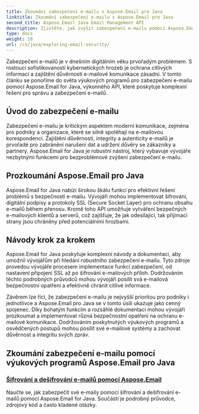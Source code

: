 ```yaml
---
title: Zkoumání zabezpečení e-mailu s Aspose.Email pro Java
linktitle: Zkoumání zabezpečení e-mailu s Aspose.Email pro Java
second_title: Aspose.Email Java Email Management API
description: Zjistěte, jak zvýšit zabezpečení e-mailu pomocí Aspose.Email pro Java. Prozkoumejte podrobné návody a osvědčené postupy.
type: docs
weight: 18
url: /cs/java/exploring-email-security/
---
```


Zabezpečení e-mailů je v dnešním digitálním věku prvořadým problémem. S rostoucí sofistikovaností kybernetických hrozeb je ochrana citlivých informací a zajištění důvěrnosti e-mailové komunikace zásadní. V tomto článku se ponoříme do světa výukových programů pro zabezpečení e-mailu pomocí Aspose.Email for Java, výkonného API, které poskytuje komplexní řešení pro správu a zabezpečení e-mailů.

## Úvod do zabezpečení e-mailu

Zabezpečení e-mailu je kritickým aspektem moderní komunikace, zejména pro podniky a organizace, které se silně spoléhají na e-mailovou korespondenci. Zajištění důvěrnosti, integrity a autenticity e-mailů je prvořadé pro zabránění narušení dat a udržení důvěry se zákazníky a partnery. Aspose.Email for Java je robustní nástroj, který vybavuje vývojáře nezbytnými funkcemi pro bezproblémové zvýšení zabezpečení e-mailu.

## Prozkoumání Aspose.Email pro Java

Aspose.Email for Java nabízí širokou škálu funkcí pro efektivní řešení problémů s bezpečností e-mailu. Vývojáři mohou implementovat šifrování, digitální podpisy a protokoly SSL (Secure Socket Layer) pro ochranu obsahu e-mailů během přenosu. Kromě toho API umožňuje vytváření bezpečných e-mailových klientů a serverů, což zajišťuje, že jak odesílající, tak přijímací strany jsou chráněny před potenciálními hrozbami.

## Návody krok za krokem

Aspose.Email for Java poskytuje komplexní návody a dokumentaci, aby umožnil vývojářům při hledání robustního zabezpečení e-mailu. Tyto zdroje provedou vývojáře procesem implementace funkcí zabezpečení, od nastavení připojení SSL až po šifrování e-mailových příloh. Dodržováním těchto podrobných průvodců mohou vývojáři posílit svá e-mailová bezpečnostní opatření a efektivně chránit citlivé informace.

Závěrem lze říci, že zabezpečení e-mailu je nejvyšší prioritou pro podniky i jednotlivce a Aspose.Email pro Java se v tomto úsilí ukazuje jako cenný spojenec. Díky bohatým funkcím a rozsáhlé dokumentaci mohou vývojáři prozkoumat a implementovat různá bezpečnostní opatření na ochranu e-mailové komunikace. Dodržováním poskytnutých výukových programů a osvědčených postupů mohou posílit své e-mailové systémy a zachovat důvěrnost a integritu svých zpráv.

## Zkoumání zabezpečení e-mailu pomocí výukových programů Aspose.Email pro Java
### [Šifrování a dešifrování e-mailů pomocí Aspose.Email](./email-encryption-and-decryption/)
Naučte se, jak zabezpečit své e-maily pomocí šifrování a dešifrování e-mailů pomocí Aspose.Email for Java. Součástí je podrobný průvodce, zdrojový kód a často kladené otázky.
